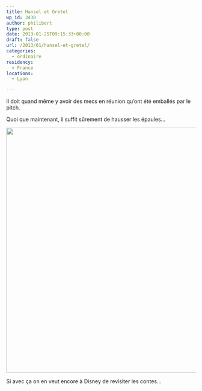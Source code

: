 ```yaml
---
title: Hansel et Gretel
wp_id: 3430
author: philibert
type: post
date: 2013-01-25T09:15:33+00:00
draft: false
url: /2013/01/hansel-et-gretel/
categories:
  - ordinaire
residency:
  - France
locations:
  - Lyon

---
```

Il doit quand même y avoir des mecs en réunion qu&rsquo;ont été emballés par le pitch.

Quoi que maintenant, il suffit sûrement de hausser les épaules&#8230;

<div class="wp-caption alignnone" style="max-width: 980px">
  <img title="Hansel and Gretel Witch Hungers" src="http://www.entertainmentwallpaper.com/images/desktops/movie/hansel-and-gretel-witch-hunters03.jpg" alt="" width="980" height="652" />
  
  <p class="wp-caption-text">
    Si avec ça on en veut encore à Disney de revisiter les contes&#8230;
  </p>
</div>

&nbsp;
